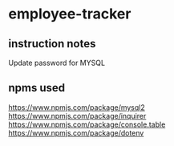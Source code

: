 # employee-tracker

## instruction notes
Update password for MYSQL


## npms used
https://www.npmjs.com/package/mysql2
https://www.npmjs.com/package/inquirer
https://www.npmjs.com/package/console.table
https://www.npmjs.com/package/dotenv